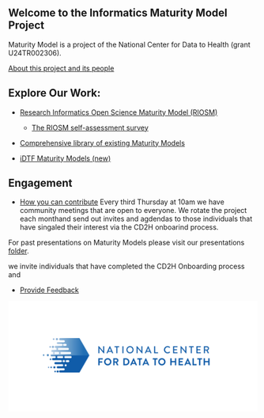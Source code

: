 
## Welcome to the Informatics Maturity Model Project

Maturity Model is a project of the National Center for Data to Health (grant U24TR002306).

[About this project and its people](pages/about.md)

## Explore Our Work:

* [Research Informatics Open Science Maturity Model (RIOSM)](pages/RIOSM.md)

    * [The RIOSM self-assessment survey](https://maturitymodel.rit.uw.edu)
    
* [Comprehensive library of existing Maturity Models](pages/ExModels.md)
* [iDTF Maturity Models (new)](pages/iDTFModels.md)



## Engagement 
* [How you can contribute](pages/Engage.md)
Every third Thursday at 10am we have community meetings that are open to everyone. We rotate the project each monthand send out invites and agdendas to those individuals that have singaled their interest via the CD2H onboarind process.

For past presentations on Maturity Models please visit our presentations [folder](https://drive.google.com/drive/u/1/folders/1Favda_FCXfIlRnY8Sz7OZxwDVIiN3DsS).

we invite individuals that have completed the CD2H Onboarding process and 
  
* [Provide Feedback](pages/provide_feedback.md)

![](./images/CD2H_color_logo.png)
